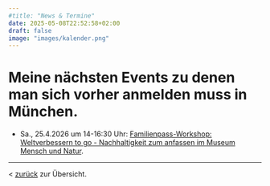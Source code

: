 ```yaml
--- 
#title: "News & Termine"
date: 2025-05-08T22:52:58+02:00
draft: false
image: "images/kalender.png"
---
```


# **Meine nächsten Events zu denen man sich vorher anmelden muss in München.**  

* Sa., 25.4.2026 um 14-16:30 Uhr: [Familienpass-Workshop: Weltverbessern to go - Nachhaltigkeit zum anfassen im Museum Mensch und Natur](https://veranstaltungen.muenchen.de/ferienangebote-familienpass/familienpassangebote).

___

< [zurück](/events/) zur Übersicht.